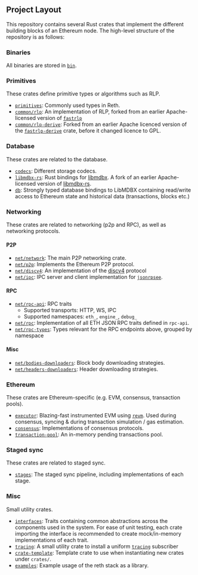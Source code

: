 ## Project Layout

This repository contains several Rust crates that implement the different building blocks of an Ethereum node. The high-level structure of the repository is as follows:

### Binaries

All binaries are stored in [`bin`](../../bin).

### Primitives

These crates define primitive types or algorithms such as RLP.

- [`primitives`](../../crates/primitives): Commonly used types in Reth.
- [`common/rlp`](../../crates/common/rlp): An implementation of RLP, forked from an earlier Apache-licensed version of [`fastrlp`][fastrlp]
- [`common/rlp-derive`](../../crates/common/rlp-derive): Forked from an earlier Apache licenced version of the [`fastrlp-derive`][fastrlp-derive] crate, before it changed licence to GPL.

### Database

These crates are related to the database.

- [`codecs`](../../crates/codecs): Different storage codecs.
- [`libmdbx-rs`](../../crates/libmdbx-rs): Rust bindings for [libmdbx](https://libmdbx.dqdkfa.ru). A fork of an earlier Apache-licensed version of [libmdbx-rs][libmdbx-rs].
- [`db`](../../crates/db): Strongly typed database bindings to LibMDBX containing read/write access to Ethereum state and historical data (transactions, blocks etc.)

### Networking

These crates are related to networking (p2p and RPC), as well as networking protocols.

#### P2P

- [`net/network`](../../crates/net/network): The main P2P networking crate.
- [`net/p2p`](../../crates/net/p2p): Implements the Ethereum P2P protocol.
- [`net/discv4`](../../crates/net/discv4): An implementation of the [discv4][discv4] protocol
- [`net/ipc`](../../crates/net/ipc): IPC server and client implementation for [`jsonrpsee`][jsonrpsee].

#### RPC

- [`net/rpc-api`](../../crates/net/rpc-api): RPC traits
  - Supported transports: HTTP, WS, IPC
  - Supported namespaces: `eth_`, `engine_`, `debug_`
- [`net/rpc`](../../crates/net/rpc): Implementation of all ETH JSON RPC traits defined in `rpc-api`.
- [`net/rpc-types`](../../crates/net/rpc-types): Types relevant for the RPC endpoints above, grouped by namespace

#### Misc

- [`net/bodies-downloaders`](../../crates/net/bodies-downloaders): Block body downloading strategies.
- [`net/headers-downloaders`](../../crates/net/headers-downloaders): Header downloading strategies.

### Ethereum

These crates are Ethereum-specific (e.g. EVM, consensus, transaction pools).

- [`executor`](../../crates/executor): Blazing-fast instrumented EVM using [`revm`](https://github.com/bluealloy/revm/). Used during consensus, syncing & during transaction simulation / gas estimation.
- [`consensus`](../../crates/consensus): Implementations of consensus protocols.
- [`transaction-pool`](../../crates/transaction-pool): An in-memory pending transactions pool.

### Staged sync

These crates are related to staged sync.

- [`stages`](../../crates/stages): The staged sync pipeline, including implementations of each stage.

### Misc

Small utility crates.

- [`interfaces`](../../crates/interfaces): Traits containing common abstractions across the components used in the system. For ease of unit testing, each crate importing the interface is recommended to create mock/in-memory implementations of each trait.
- [`tracing`](../../crates/tracing): A small utility crate to install a uniform [`tracing`][tracing] subscriber
- [`crate-template`](../../crate-template): Template crate to use when instantiating new crates under `crates/`.
- [`examples`](../../examples): Example usage of the reth stack as a library.

[fastrlp]: https://crates.io/crates/fastrlp
[fastrlp-derive]: https://crates.io/crates/fastrlp-derive
[libmdbx-rs]: https://crates.io/crates/libmdbx
[discv4]: https://github.com/ethereum/devp2p/blob/master/discv4.md
[jsonrpsee]: https://github.com/paritytech/jsonrpsee/
[tracing]: https://crates.io/crates/tracing